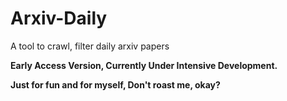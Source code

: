 <!--
 * @Author: wbs2788
 * @Date: 2023-12-12 08:31:06
 * @LastEditTime: 2023-12-12 09:19:30
 * @LastEditors: wbs2788
 * @Description: 
 * @FilePath: \Arxiv-Daily\README.md
 * 
-->
# Arxiv-Daily
 A tool to crawl, filter daily arxiv papers

**Early Access Version, Currently Under Intensive Development.**

__**Just for fun and for myself, Don't roast me, okay?**__
